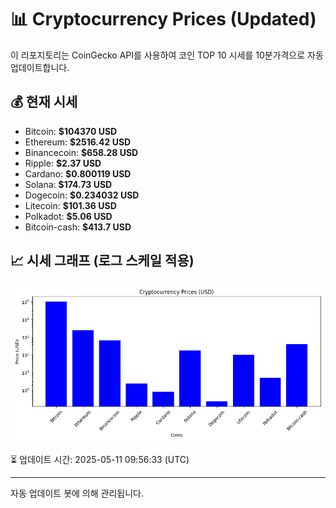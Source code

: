 
# 📊 Cryptocurrency Prices (Updated)

이 리포지토리는 CoinGecko API를 사용하여 코인 TOP 10 시세를 10분가격으로 자동 업데이트합니다.

## 💰 현재 시세
- Bitcoin: **$104370 USD**
- Ethereum: **$2516.42 USD**
- Binancecoin: **$658.28 USD**
- Ripple: **$2.37 USD**
- Cardano: **$0.800119 USD**
- Solana: **$174.73 USD**
- Dogecoin: **$0.234032 USD**
- Litecoin: **$101.36 USD**
- Polkadot: **$5.06 USD**
- Bitcoin-cash: **$413.7 USD**

## 📈 시세 그래프 (로그 스케일 적용)
![Crypto Prices](crypto_prices.png)

⏳ 업데이트 시간: 2025-05-11 09:56:33 (UTC)

---
자동 업데이트 봇에 의해 관리됩니다.

